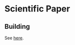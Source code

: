 # Scientific Paper

## Building

See <a href="https://github.com/Alwinator/thesis-template#getting-started" target="blank">here</a>.